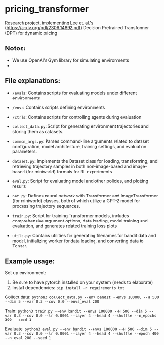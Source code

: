 # pricing_transformer
Research project, implementing Lee et. al.'s (https://arxiv.org/pdf/2306.14892.pdf) Decision Pretrained Transformer (DPT) for dynamic pricing

## Notes:

- We use OpenAI's Gym library for simulating environments
- 

## File explanations:

- `/evals`: Contains scripts for evaluating models under different environments

- `/envs`: Contains scripts defining environments

- `/ctrls`: Contains scripts for controlling agents during evaluation

- `collect_data.py`: Script for generating environment trajectories and storing them as datasets.

- `common_args.py`: Parses command-line arguments related to dataset configuration, model architecture, training settings, and evaluation parameters.

- `dataset.py`: Implements the Dataset class for loading, transforming, and retrieving trajectory samples in both non-image-based and image-based (for miniworld) formats for RL experiments.

- `eval.py`: Script for evaluating model and other policies, and plotting results

- `net.py`: Defines neural network with Transformer and ImageTransformer (for miniworld) classes, both of which utilize a GPT-2 model for processing trajectory sequences.

- `train.py`: Script for training Transformer models, includes comprehensive argument options, data loading, model training and evaluation, and generates related training loss plots.

- `utils.py`: Contains utilities for generating filenames for bandit data and model, initializing worker for data loading, and converting data to Tensor.


## Example usage:

Set up environment:
1. Be sure to have pytorch installed on your system (needs to elaborate)
2. Install dependencies:
    `pip install -r requirements.txt`

Collect data:
`python3 collect_data.py --env bandit --envs 100000 --H 500 --dim 5 --var 0.3 --cov 0.0 --envs_eval 200`

Train:
`python3 train.py --env bandit --envs 100000 --H 500 --dim 5 --var 0.3 --cov 0.0 --lr 0.0001 --layer 4 --head 4 --shuffle --n_epochs 300 --seed 1`

Evaluate:
`python3 eval.py --env bandit --envs 100000 --H 500 --dim 5 --var 0.3 --cov 0.0 --lr 0.0001 --layer 4 --head 4 --shuffle --epoch 400 --n_eval 200 --seed 1`